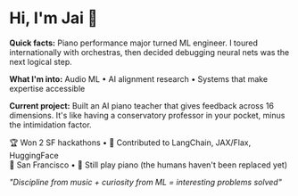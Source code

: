 # Hi, I'm Jai 👋

**Quick facts:** Piano performance major turned ML engineer. I toured internationally 
with orchestras, then decided debugging neural nets was the next logical step.

**What I'm into:** Audio ML • AI alignment research • Systems that make expertise accessible

**Current project:** Built an AI piano teacher that gives feedback across 16 dimensions. 
It's like having a conservatory professor in your pocket, minus the intimidation factor.

🏆 Won 2 SF hackathons • 🔧 Contributed to LangChain, JAX/Flax, HuggingFace  
📍 San Francisco • 🎵 Still play piano (the humans haven't been replaced yet)

*"Discipline from music + curiosity from ML = interesting problems solved"*
